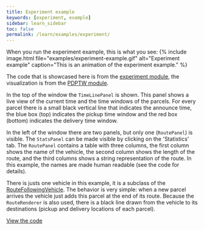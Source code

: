 ```yaml
---
title: Experiment example
keywords: [experiment, example]
sidebar: learn_sidebar
toc: false
permalink: /learn/examples/experiment/
---
```


When you run the experiment example, this is what you see:
{% include image.html file="examples/experiment-example.gif" alt="Experiment example" caption="This is an animation of the experiment example." %}

The code that is showcased here is from the [experiment module](/design/experiment/), the visualization is from the [PDPTW module](/design/pdptw/).

In the top of the window the `TimeLinePanel` is shown. This panel shows a live view of the current time and the time windows of the parcels. For every parcel there is a small black vertical line that indicates the announce time, the blue box (top) indicates the pickup time window and the red box (bottom) indicates the delivery time window.

In the left of the window there are two panels, but only one (`RoutePanel`) is visible. The `StatsPanel` can be made visible by clicking on the 'Statistics' tab. The `RoutePanel` contains a table with three columns, the first column shows the name of the vehicle, the second column shows the length of the route, and the third columns shows a string representation of the route. In this example, the names are made human readable (see the code for details).

There is justs one vehicle in this example, it is a subclass of the [RouteFollowingVehicle](/design/pdptw/#routefollowingvehicle). The behavior is very simple: when a new parcel arrives the vehicle just adds this parcel at the end of its route. Because the `RouteRenderer` is also used, there is a black line drawn from the vehicle to its destinations (pickup and delivery locations of each parcel).

[View the code](https://github.com/rinde/RinSim/blob/master/example/src/main/java/com/github/rinde/rinsim/examples/experiment/ExperimentExample.java)